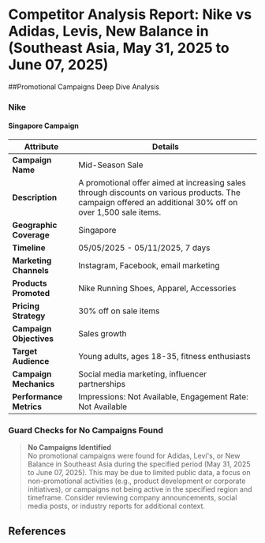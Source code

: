 # Competitor Analysis Report: Nike vs Adidas, Levis, New Balance in (Southeast Asia, May 31, 2025 to June 07, 2025)



##Promotional Campaigns Deep Dive Analysis

### Nike

#### Singapore Campaign
| **Attribute**         | **Details**                                                                 |
|-----------------------|-----------------------------------------------------------------------------|
| **Campaign Name**     | Mid-Season Sale                                                            |
| **Description**       | A promotional offer aimed at increasing sales through discounts on various products. The campaign offered an additional 30% off on over 1,500 sale items. |
| **Geographic Coverage** | Singapore                                                                    |
| **Timeline**          | 05/05/2025 - 05/11/2025, 7 days                                          |
| **Marketing Channels** | Instagram, Facebook, email marketing                                      |
| **Products Promoted** | Nike Running Shoes, Apparel, Accessories                                   |
| **Pricing Strategy**  | 30% off on sale items                                                      |
| **Campaign Objectives** | Sales growth                                                               |
| **Target Audience**   | Young adults, ages 18-35, fitness enthusiasts                             |
| **Campaign Mechanics** | Social media marketing, influencer partnerships                             |
| **Performance Metrics** | Impressions: Not Available, Engagement Rate: Not Available                |

### Guard Checks for No Campaigns Found
> **No Campaigns Identified**  
> No promotional campaigns were found for Adidas, Levi's, or New Balance in Southeast Asia during the specified period (May 31, 2025 to June 07, 2025). This may be due to limited public data, a focus on non-promotional activities (e.g., product development or corporate initiatives), or campaigns not being active in the specified region and timeframe. Consider reviewing company announcements, social media posts, or industry reports for additional context.

## References

